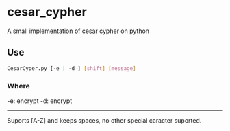# cesar_cypher

A small implementation of cesar cypher on python

## Use
```sh
CesarCyper.py [-e | -d ] [shift] [message]
```
### Where

-e: encrypt
-d: encrypt

* * *

Suports [A-Z] and keeps spaces, no other special caracter suported.
